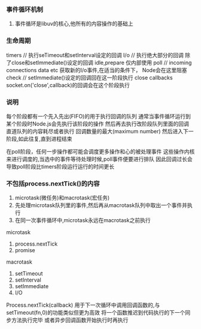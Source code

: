 ### 事件循环机制

1. 事件循环是libuv的核心,他所有的内容操作的基础上

### 生命周期
timers  // 执行seTimeout和setInterval设定的回调
I/o     // 执行绝大部分的回调   除了close和setImmediate()设定的回调
idle,prepare    仅内部使用
poll    // incoming connections data etc    获取新的I/o事件,在适当的条件下， Node会在这里阻塞  
check   // setImmediate()设定的回调回在这一阶段执行
close callbacks  socket.on('close',callback)的回调会在这个阶段执行

### 说明

每个阶段都有一个先入先出(FIFO)的用于执行回调的队列
通常当事件循环运行到某个阶段时Node.js会先执行该阶段的操作
然后再去执行改阶段队列里面的回调
直道队列的内容耗尽或者执行 回调数量的最大(maximum number)
然后进入下一阶段,如此往复,直到进程结束

在poll阶段，任何一步操作都可能会调度更多操作和心的被处理事件
这些操作内核来进行调度的,当选中的事件等待处理时候,poll事件便要进行排队
因此回调过长会导致poll阶段比timers阶段运行运行的时间更长

### 不包括process.nextTick()的内容

1. microtask(微任务)和macrotask(宏任务)
2. 先处理microtask队列里的事件,然后再从macrotask队列中取出一个事件并执行
3. 在同一次事件循环中,microtask永远在macrotask之前执行

microtask
1. process.nextTick
2. promise

macrotask 
1. setTimeout
2. setInterval
3. setImmediate
4. I/O


 Process.nextTick(callback)
 用于下一次循环中调用回调函数的,与setTimeout(fn,0)的功能类似但更为高效
 将一个函数推迟到代码执行的下一个同步方法执行完毕
 或者异步回调函数开始执行时再执行
 
